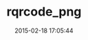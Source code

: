 ---
layout: post
title:  "rqrcode_png"
repo:   "DCarper/rqrcode_png"
date:   2015-02-18 17:05:44
gemurl: 
---